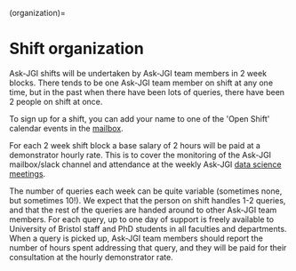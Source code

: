 (organization)=
# Shift organization

Ask-JGI shifts will be undertaken by Ask-JGI team members in 2 week blocks.
There tends to be one Ask-JGI team member on shift at any one time, but in the past when there have been lots of queries, there have been 2 people on shift at once.

To sign up for a shift, you can add your name to one of the 'Open Shift'
calendar events in the
[mailbox](https://outlook.office.com/mail/ask-jgi@bristol.ac.uk/inbox/).

For each 2 week shift block a base salary of 2 hours will be paid at a demonstrator hourly rate. 
This is to cover the monitoring of the Ask-JGI mailbox/slack channel and attendance at the weekly Ask-JGI [data science meetings](meetings).

The number of queries each week can be quite variable (sometimes none, but sometimes 10!). 
We expect that the person on shift handles 1-2 queries, and that the rest of the queries are handed around to other Ask-JGI team members. 
For each query, up to one day of support is freely available to University of Bristol staff and PhD students in all faculties and departments. 
When a query is picked up, Ask-JGI team members should report the number of hours spent addressing that query, and they will be paid for their consultation at the hourly demonstrator rate.
